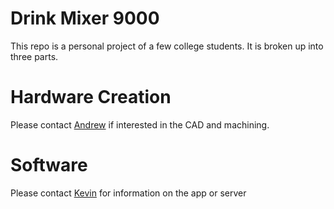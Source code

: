# Drink Mixer 9000
This repo is a personal project of a few college students. It is broken up into three parts.
# Hardware Creation
Please contact [Andrew](https://github.com/AndrewWhiteis) if interested in the CAD and machining.
# Software
Please contact [Kevin](https://github.com/caominhim) for information on the app or server

